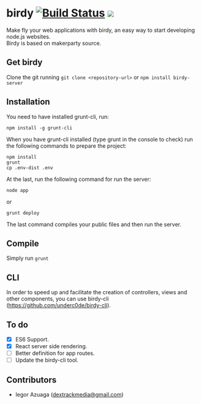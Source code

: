 # birdy [![Build Status](https://travis-ci.org/underc0de/birdy.svg)](https://travis-ci.org/underc0de/birdy) ![](https://david-dm.org/underc0de/birdy.svg)
Make fly your web applications with birdy, an easy way to start developing node.js websites.<br>
Birdy is based on makerparty source.

## Get birdy
Clone the git running ``git clone <repository-url>`` or ``npm install birdy-server``

## Installation
You need to have installed grunt-cli, run:
```
npm install -g grunt-cli
```

When you have grunt-cli installed (type grunt in the console to check) run the following commands to prepare the project:
```
npm install
grunt
cp .env-dist .env
```
At the last, run the following command for run the server:
```
node app
```
or
```
grunt deploy
```
The last command compiles your public files and then run the server.

## Compile
Simply run ``grunt``

## CLI
In order to speed up and facilitate the creation of controllers, views and other components, you can use birdy-cli (https://github.com/underc0de/birdy-cli).

## To do
- [x] ES6 Support.
- [x] React server side rendering.
- [ ] Better definition for app routes.
- [ ] Update the birdy-cli tool.

## Contributors
* Iegor Azuaga (dextrackmedia@gmail.com)
